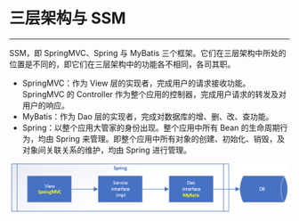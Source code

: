 # 三层架构与 SSM

---

SSM，即 SpringMVC、Spring 与 MyBatis 三个框架。它们在三层架构中所处的位置是不同的，即它们在三层架构中的功能各不相同，各司其职。

* SpringMVC：作为 View 层的实现者，完成用户的请求接收功能。SpringMVC 的 Controller 作为整个应用的控制器，完成用户请求的转发及对用户的响应。
* MyBatis：作为 Dao 层的实现者，完成对数据库的增、删、改、查功能。
* Spring：以整个应用大管家的身份出现。整个应用中所有 Bean 的生命周期行为，均由 Spring 来管理。即整个应用中所有对象的创建、初始化、销毁，及对象间关联关系的维护，均由 Spring 进行管理。

![](/assets/004.png)